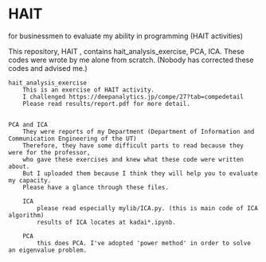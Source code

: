 # HAIT
for businessmen to evaluate my ability in programming (HAIT activities)

This repository, HAIT , contains hait_analysis_exercise, PCA, ICA.
These codes were wrote by me alone from scratch.
(Nobody has corrected these codes and advised me.)


	hait_analysis_exercise
		This is an exercise of HAIT activity.
		I challenged https://deepanalytics.jp/compe/27?tab=compedetail
		Please read results/report.pdf for more detail.


	PCA and ICA
		They were reports of my Department (Department of Information and Communication Engineering of the UT)
		Therefore, they have some difficult parts to read because they were for the professor,
		who gave these exercises and knew what these code were written about.
		But I uploaded them because I think they will help you to evaluate my capacity.
		Please have a glance through these files.

		ICA
			please read especially mylib/ICA.py. (this is main code of ICA algorithm)
			results of ICA locates at kadai*.ipynb.

		PCA
			this does PCA. I've adopted 'power method' in order to solve an eigenvalue problem.
